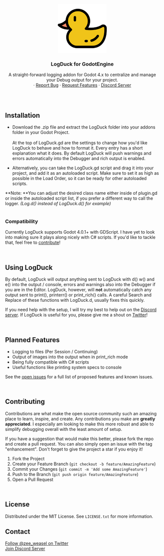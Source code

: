 <a name="readme-top"></a>

<!-- PROJECT SHIELDS -->
<!--
*** I'm using markdown "reference style" links for readability.
*** Reference links are enclosed in brackets [ ] instead of parentheses ( ).
*** See the bottom of this document for the declaration of the reference variables
*** for contributors-url, forks-url, etc. This is an optional, concise syntax you may use.
*** https://www.markdownguide.org/basic-syntax/#reference-style-links
-->


<!-- PROJECT LOGO -->
<div align="center">
    <img src="icon.svg" alt="Logo" width="160" height="160">

<h3 align="center">LogDuck for GodotEngine</h3>

  <p align="center">
    A straight-forward logging addon for Godot 4.x to centralize and manage your Debug output for your project.
    <br />
    ·
    <a href="https://github.com/ZeeWeasel/LogDuck/issues/new?labels=bug&template=bug-report---.md">Report Bug</a>
    ·
    <a href="https://github.com/ZeeWeasel/LogDuck/issues/new?labels=enhancement&template=feature-request---.md">Request Features</a>
     ·
    <a href="https://discord.gg/XSWkS2fWJc">Discord Server</a>
	</p>
</div>

<br>
<br>



## Installation

* Download the .zip file and extract the LogDuck folder into your addons folder in your Godot Project.<br><br>At the top of LogDuck.gd are the settings to change how you'd like LogDuck to behave and how to format it. Every entry has a short explanation what it does. By default LogDuck will push warnings and errors automatically into the Debugger and rich output is enabled. 

* Alternatively, you can take the LogDuck.gd script and drag it into your project, and add it as an autoloaded script. 
Make sure to set it as high as possible in the Load Order, so it can be ready for other autoloaded scripts.

**Note: **You can adjust the desired class name either inside of plugin.gd or inside the autoloaded script list, if you prefer a different way to call the logger. _(Log.d() instead of LogDuck.d() for example)_<br><br>

### Compatibility

Currently LogDuck supports Godot 4.0.1+ with GDScript. I have yet to look into making sure it plays along nicely with C# scripts. If you'd like to tackle that, feel free to <a href="#contributing">contribute</a>!

<br>

## Using LogDuck

By default, LogDuck will output anything sent to LogDuck with d() w() and e() into the output / console, errors and warnings also into the Debugger if you are in the Editor. LogDuck, however, will **not** automatically catch any output sent to print(), printerr() or print_rich() calls. A careful Search and Replace of these functions with LogDuck.d, usually fixes this quickly.

If you need help with the setup, I will try my best to help out on the [Discord server](https://discord.gg/XSWkS2fWJc). If LogDuck is useful for you, please give me a shout on [Twitter](https://twitter.com/zee_weasel)!

<br>

## Planned Features

- Logging to files (Per Session / Continuing)
- Output of images into the output when in print_rich mode
- Being fully compatible with C# scripts
- Useful functions like printing system specs to console

See the [open issues](https://github.com/ZeeWeasel/LogDuck/issues) for a full list of proposed features and known issues.

<br>

<!-- CONTRIBUTING -->
## Contributing

Contributions are what make the open source community such an amazing place to learn, inspire, and create. Any contributions you make are **greatly appreciated**. I especially am looking to make this more robust and able to simplify debugging overall with the least amount of setup.

If you have a suggestion that would make this better, please fork the repo and create a pull request. You can also simply open an issue with the tag "enhancement". Don't forget to give the project a star if you enjoy it! 

1. Fork the Project
2. Create your Feature Branch (`git checkout -b feature/AmazingFeature`)
3. Commit your Changes (`git commit -m 'Add some AmazingFeature'`)
4. Push to the Branch (`git push origin feature/AmazingFeature`)
5. Open a Pull Request


<br>

<!-- LICENSE -->
## License

Distributed under the MIT License. See `LICENSE.txt` for more information.



<!-- CONTACT -->
## Contact

[Follow @zee_weasel on Twitter](https://twitter.com/zee_weasel)<br>
[Join Discord Server]((https://discord.gg/XSWkS2fWJc))
